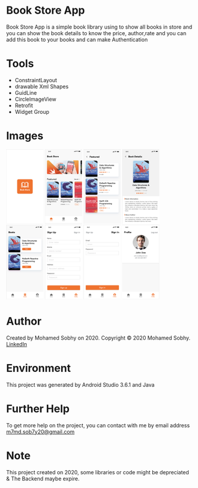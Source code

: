 # Book Store App

Book Store App is a simple book library using to show all books in store and you can show the book details to know the price,
author,rate and you can add this book to your books and can make Authentication

# Tools

- ConstraintLayout
- drawable Xml Shapes
- GuidLine
- CircleImageView
- Retrofit
- Widget Group

# Images
<img src="images/pic1.png" height="200" width="100">  <img src="images/pic2.png" height="200" width="100">  <img src="images/pic3.png" height="200" width="100">  <img src="images/pic4.png" height="200" width="100">  <img src="images/pic5.png" height="200" width="100">  <img src="images/pic6.png" height="200" width="100">  <img src="images/pic7.png" height="200" width="100">  <img src="images/pic8.png" height="200" width="100">

# Author

Created by Mohamed Sobhy on 2020. Copyright © 2020 Mohamed Sobhy. [LinkedIn](https://www.linkedin.com/in/mohamed-sobhy-040958181/)

# Environment

This project was generated by Android Studio 3.6.1 and Java 

# Further Help

To get more help on the project, you can contact with me by email address m7md.sob7y20@gmail.com

# Note

This project created on 2020, some libraries or code might be depreciated & The Backend maybe expire.
